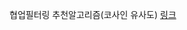 협업필터링 추천알고리즘(코사인 유사도)
[링크](https://velog.io/@kms1003/%EC%B6%94%EC%B2%9C%EC%8B%9C%EC%8A%A4%ED%85%9C-02.-%ED%98%91%EC%97%85-%ED%95%84%ED%84%B0%EB%A7%81-Collaborative-Filtering-1-%EC%82%AC%EC%9A%A9%EC%9E%90-%EA%B8%B0%EB%B0%98-CF-%EC%95%84%EC%9D%B4%ED%85%9C-%EA%B8%B0%EB%B0%98-CF)
